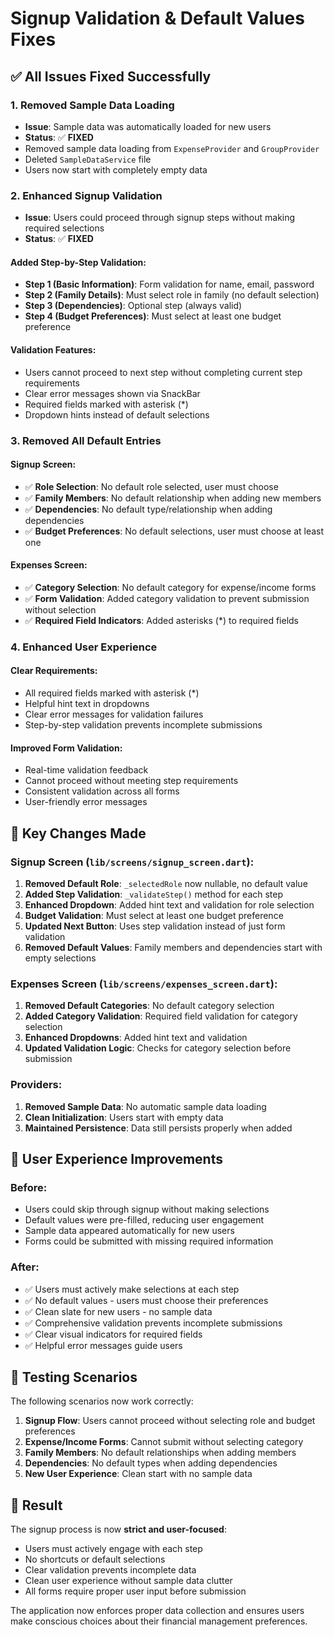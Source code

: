 # Signup Validation & Default Values Fixes

## ✅ **All Issues Fixed Successfully**

### **1. Removed Sample Data Loading**
- **Issue**: Sample data was automatically loaded for new users
- **Status**: ✅ **FIXED**
- Removed sample data loading from `ExpenseProvider` and `GroupProvider`
- Deleted `SampleDataService` file
- Users now start with completely empty data

### **2. Enhanced Signup Validation**
- **Issue**: Users could proceed through signup steps without making required selections
- **Status**: ✅ **FIXED**

#### **Added Step-by-Step Validation:**
- **Step 1 (Basic Information)**: Form validation for name, email, password
- **Step 2 (Family Details)**: Must select role in family (no default selection)
- **Step 3 (Dependencies)**: Optional step (always valid)
- **Step 4 (Budget Preferences)**: Must select at least one budget preference

#### **Validation Features:**
- Users cannot proceed to next step without completing current step requirements
- Clear error messages shown via SnackBar
- Required fields marked with asterisk (*)
- Dropdown hints instead of default selections

### **3. Removed All Default Entries**

#### **Signup Screen:**
- ✅ **Role Selection**: No default role selected, user must choose
- ✅ **Family Members**: No default relationship when adding new members
- ✅ **Dependencies**: No default type/relationship when adding dependencies
- ✅ **Budget Preferences**: No default selections, user must choose at least one

#### **Expenses Screen:**
- ✅ **Category Selection**: No default category for expense/income forms
- ✅ **Form Validation**: Added category validation to prevent submission without selection
- ✅ **Required Field Indicators**: Added asterisks (*) to required fields

### **4. Enhanced User Experience**

#### **Clear Requirements:**
- All required fields marked with asterisk (*)
- Helpful hint text in dropdowns
- Clear error messages for validation failures
- Step-by-step validation prevents incomplete submissions

#### **Improved Form Validation:**
- Real-time validation feedback
- Cannot proceed without meeting step requirements
- Consistent validation across all forms
- User-friendly error messages

## 🎯 **Key Changes Made**

### **Signup Screen (`lib/screens/signup_screen.dart`):**
1. **Removed Default Role**: `_selectedRole` now nullable, no default value
2. **Added Step Validation**: `_validateStep()` method for each step
3. **Enhanced Dropdown**: Added hint text and validation for role selection
4. **Budget Validation**: Must select at least one budget preference
5. **Updated Next Button**: Uses step validation instead of just form validation
6. **Removed Default Values**: Family members and dependencies start with empty selections

### **Expenses Screen (`lib/screens/expenses_screen.dart`):**
1. **Removed Default Categories**: No default category selection
2. **Added Category Validation**: Required field validation for category selection
3. **Enhanced Dropdowns**: Added hint text and validation
4. **Updated Validation Logic**: Checks for category selection before submission

### **Providers:**
1. **Removed Sample Data**: No automatic sample data loading
2. **Clean Initialization**: Users start with empty data
3. **Maintained Persistence**: Data still persists properly when added

## 📱 **User Experience Improvements**

### **Before:**
- Users could skip through signup without making selections
- Default values were pre-filled, reducing user engagement
- Sample data appeared automatically for new users
- Forms could be submitted with missing required information

### **After:**
- ✅ Users must actively make selections at each step
- ✅ No default values - users must choose their preferences
- ✅ Clean slate for new users - no sample data
- ✅ Comprehensive validation prevents incomplete submissions
- ✅ Clear visual indicators for required fields
- ✅ Helpful error messages guide users

## 🧪 **Testing Scenarios**

The following scenarios now work correctly:

1. **Signup Flow**: Users cannot proceed without selecting role and budget preferences
2. **Expense/Income Forms**: Cannot submit without selecting category
3. **Family Members**: No default relationships when adding members
4. **Dependencies**: No default types when adding dependencies
5. **New User Experience**: Clean start with no sample data

## 🎉 **Result**

The signup process is now **strict and user-focused**:
- Users must actively engage with each step
- No shortcuts or default selections
- Clear validation prevents incomplete data
- Clean user experience without sample data clutter
- All forms require proper user input before submission

The application now enforces proper data collection and ensures users make conscious choices about their financial management preferences.
